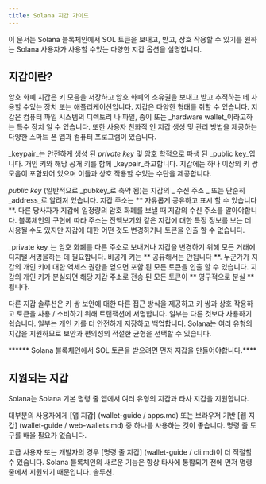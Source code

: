 ```yaml
---
title: Solana 지갑 가이드
---
```


이 문서는 Solana 블록체인에서 SOL 토큰을 보내고, 받고, 상호 작용할 수 있기를 원하는 Solana 사용자가 사용할 수있는 다양한 지갑 옵션을 설명합니다.

## 지갑이란?

암호 화폐 지갑은 키 모음을 저장하고 암호 화폐의 소유권을 보내고 받고 추적하는 데 사용할 수있는 장치 또는 애플리케이션입니다. 지갑은 다양한 형태를 취할 수 있습니다. 지갑은 컴퓨터 파일 시스템의 디렉토리 나 파일, 종이 또는 _hardware wallet_이라고하는 특수 장치 일 수 있습니다. 또한 사용자 친화적 인 지갑 생성 및 관리 방법을 제공하는 다양한 스마트 폰 앱과 컴퓨터 프로그램이 있습니다.

_keypair_는 안전하게 생성 된 _private key_ 및 암호 학적으로 파생 된 _public key_입니다. 개인 키와 해당 공개 키를 함께 _keypair_라고합니다. 지갑에는 하나 이상의 키 쌍 모음이 포함되어 있으며 이들과 상호 작용할 수있는 수단을 제공합니다.

_public key_ (일반적으로 _pubkey_로 축약 됨)는 지갑의 _ 수신 주소 _ 또는 단순히 _address_로 알려져 있습니다. 지갑 주소는 ** 자유롭게 공유하고 표시 할 수 있습니다 **. 다른 당사자가 지갑에 일정량의 암호 화폐를 보낼 때 지갑의 수신 주소를 알아야합니다. 블록체인의 구현에 따라 주소는 잔액보기와 같은 지갑에 대한 특정 정보를 보는 데 사용될 수도 있지만 지갑에 대한 어떤 것도 변경하거나 토큰을 인출 할 수 없습니다.

_private key_는 암호 화폐를 다른 주소로 보내거나 지갑을 변경하기 위해 모든 거래에 디지털 서명을하는 데 필요합니다. 비공개 키는 ** 공유해서는 안됩니다 **. 누군가가 지갑의 개인 키에 대한 액세스 권한을 얻으면 포함 된 모든 토큰을 인출 할 수 있습니다. 지갑의 개인 키가 분실되면 해당 지갑 주소로 전송 된 모든 토큰이 ** 영구적으로 분실 **됩니다.

다른 지갑 솔루션은 키 쌍 보안에 대한 다른 접근 방식을 제공하고 키 쌍과 상호 작용하고 토큰을 사용 / 소비하기 위해 트랜잭션에 서명합니다. 일부는 다른 것보다 사용하기 쉽습니다. 일부는 개인 키를 더 안전하게 저장하고 백업합니다. Solana는 여러 유형의 지갑을 지원하므로 보안과 편의성의 적절한 균형을 선택할 수 있습니다.

****** Solana 블록체인에서 SOL 토큰을 받으려면 먼저 지갑을 만들어야합니다.****

## 지원되는 지갑

Solana는 Solana 기본 명령 줄 앱에서 여러 유형의 지갑과 타사 지갑을 지원합니다.

대부분의 사용자에게 \[앱 지갑\] (wallet-guide / apps.md) 또는 브라우저 기반 \[웹 지갑\] (wallet-guide / web-wallets.md) 중 하나를 사용하는 것이 좋습니다. 명령 줄 도구를 배울 필요가 없습니다.

고급 사용자 또는 개발자의 경우 \[명령 줄 지갑\] (wallet-guide / cli.md)이 더 적절할 수 있습니다. Solana 블록체인의 새로운 기능은 항상 타사에 통합되기 전에 먼저 명령 줄에서 지원되기 때문입니다. 솔루션.
